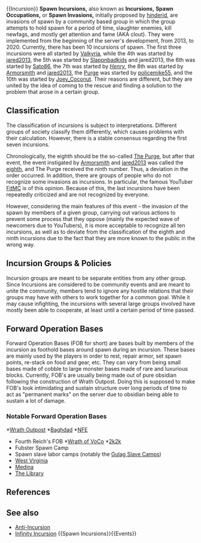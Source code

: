 {{Incursion}}
**Spawn Incursions,** also known as **Incursions,** **Spawn Occupations,** or **Spawn Invasions,** initially proposed by [hinderjd](https://2b2t.miraheze.org/wiki/hinderjd), are invasions of spawn by a community based group in which the group attempts to hold spawn for a period of time, slaughter enemies, kill newfags, and mostly get attention and fame (AKA clout). They were implemented from the beginning of the server's development, from 2013, to 2020. Currently, there has been 10 incursions of spawn. The first three incursions were all started by [Valkyria](https://2b2t.miraheze.org/wiki/Valkyria), while the 4th was started by [jared2013](https://2b2t.miraheze.org/wiki/jared2013), the 5th was started by [Slappnbadkids](https://2b2t.miraheze.org/wiki/Slappnbadkids) and jared2013, the 6th was started by [Sato86](https://2b2t.miraheze.org/wiki/Sato86), the 7th was started by [_Henry_](https://2b2t.miraheze.org/wiki/_Henry_), the 8th was started by [Armorsmith](https://2b2t.miraheze.org/wiki/Armorsmith) and [jared2013](https://2b2t.miraheze.org/wiki/jared2013), the [Purge](https://2b2t.miraheze.org/wiki/The_Purge) was started by [policemike55](https://2b2t.miraheze.org/wiki/policemike55), and the 10th was started by [Joey_Coconut](https://2b2t.miraheze.org/wiki/Joey_Coconut). Their reasons are different, but they are united by the idea of ​​coming to the rescue and finding a solution to the problem that arose in a certain group.

## Classification
The classification of incursions is subject to interpretations. Different groups of society classify them differently, which causes problems with their calculation. However, there is a stable consensus regarding the first seven incursions.

Chronologically, the eighth should be the so-called [The Purge](https://2b2t.miraheze.org/wiki/The_Purge), but after that event, the event instigated by [Armorsmith](https://2b2t.miraheze.org/wiki/Armorsmith) and [jared2013](https://2b2t.miraheze.org/wiki/jared2013) was called the [eighth](https://2b2t.miraheze.org/wiki/Eighth_Incursion), and The Purge received the ninth number. Thus, a deviation in the order occurred. In addition, there are groups of people who do not recognize some invasions as incursions. In particular, the famous YouTuber [FitMC](https://2b2t.miraheze.org/wiki/FitMC) is of this opinion. Because of this, the last incursions have been repeatedly criticized and are not recognized by everyone.

However, considering the main features of this event - the invasion of the spawn by members of a given group, carrying out various actions to prevent some process that they oppose (mainly the expected wave of newcomers due to YouTubers), it is more acceptable to recognize all ten incursions, as well as to deviate from the classification of the eighth and ninth incursions due to the fact that they are more known to the public in the wrong way.

## Incursion Groups & Policies
Incursion groups are meant to be separate entities from any other group. Since Incursions are considered to be community events and are meant to unite the community, members tend to ignore any hostile relations that their groups may have with others to work together for a common goal. While it may cause infighting, the incursions with several large groups involved have mostly been able to cooperate, at least until a certain period of time passed.

## Forward Operation Bases
Forward Operation Bases (FOB for short) are bases built by members of the incursion as foothold bases around spawn during an incursion. These bases are mainly used by the players in order to rest, repair armor, set spawn points, re-stack on food and gear, etc. They can vary from being small bases made of cobble to large monster bases made of rare and luxurious blocks. Currently, FOB's are usually being made out of pure obsidian following the construction of Wrath Outpost. Doing this is supposed to make FOB's look intimidating and sustain structure over long periods of time to act as "permanent marks" on the server due to obsidian being able to sustain a lot of damage.

### Notable Forward Operation Bases
*[Wrath Outpost](https://2b2t.miraheze.org/wiki/Wrath_Outpost)
*[Baghdad](https://2b2t.miraheze.org/wiki/Greetings_From_Baghdad)
*[NFE](https://2b2t.miraheze.org/wiki/NFE)
* Fourth Reich's FOB
*[Wrath of VoCo](https://2b2t.miraheze.org/wiki/The_Vortex_Coalition#The_Wrath_of_VoCo)
*[2k2k](https://2b2t.miraheze.org/wiki/2k2k)
* Fubster Spawn Camp
* Spawn slave labor camps (notably the [Gulag Slave Camps](https://2b2t.miraheze.org/wiki/Gulag_Slave_Camps))
* [West Virginia](https://2b2t.miraheze.org/wiki/West_Virginia)
* [Medina](https://2b2t.miraheze.org/wiki/Medina)
* [The Library](https://2b2t.miraheze.org/wiki/The_Library)

## References
## See also
* [Anti-Incursion](https://2b2t.miraheze.org/wiki/Anti-Incursion)
* [Infinity Incursion](https://2b2t.miraheze.org/wiki/Infinity_Incursion)
{{Spawn Incursions}}{{Events}}